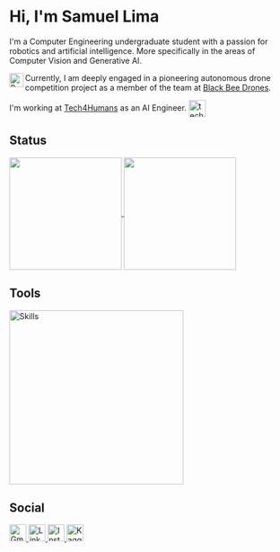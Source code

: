 # Hi, I'm Samuel Lima

I'm a Computer Engineering undergraduate student with a passion for robotics and artificial intelligence. More specifically in the areas of Computer Vision and Generative AI.

<img align="left" width="25" height="25" src="https://images.emojiterra.com/google/noto-emoji/unicode-15/animated/1f41d.gif" alt="Bee">

Currently, I am deeply engaged in a pioneering autonomous drone competition project as a member of the team at [Black Bee Drones](https://www.instagram.com/blackbeedrones?utm_source=ig_web_button_share_sheet&igsh=ZDNlZDc0MzIxNw==).

I'm working at [Tech4Humans](https://www.tech4h.com.br/#portfolio) as an AI Engineer. <img align="center" width="30" height="30" src="https://assets-global.website-files.com/65155fabb679475d43638cde/65396826ed65fb2d37f242cf_tech4humans.png" alt="tech4h"> 


## Status
<a href="https://github.com/samuellimabraz">
  <img height=200 align="center" src="https://github-readme-stats.vercel.app/api/top-langs/?username=samuellimabraz&theme=one_dark_pro&hide_langs_below=1&layout=compact&hide=css,cmake&hide_progress=true&size_weight=0.05&count_weight=0.95" />
</a>
<a href="https://github.com/samuellimabraz">
  <img height=200 align="center" src="https://github-readme-stats.vercel.app/api?username=samuellimabraz&show_icons=true&theme=one_dark_pro&layout=compact&card_width=320&rank_icon=default&include_all_commits=true" />
</a>

<br>  

## Tools
<p align="left">
  <a href="https://skillicons.dev">
    <img src="https://skillicons.dev/icons?i=tensorflow,pytorch,ros,opencv,python,cpp,java,c,linux,git,raspberrypi,arduino&theme=dark&perline=4" alt="Skills" width="310"/>
  </a>
</p>


## Social
<div align="left">
  <a href="mailto:contato.samuellimabraz@gmail.com">
    <img height="30" src="https://img.shields.io/badge/-Gmail-%23333?style=for-the-badge&logo=gmail&logoColor=white" alt="Gmail" target="_blank">
  </a>
  
  <a href="https://www.linkedin.com/in/samuel-lima-braz/">
    <img height="30" src="https://img.shields.io/static/v1?message=LinkedIn&logo=linkedin&label=&color=0077B5&logoColor=white&labelColor=&style=for-the-badge" alt="LinkedIn" target="_blank">
  </a>
  
  <a href="https://www.instagram.com/samuellimabraz/" alt="Instagram">
    <img height="30" src="https://img.shields.io/badge/-Instagram-DF0174?style=for-the-badge&labelColor=DF0174&logo=instagram&logoColor=white&link=https://www.instagram.com/samuellimabraz/" alt="Instagram" target="_blank">
  </a>

  <a href="https://www.kaggle.com/samuellimabraz" alt="Kaggle">
    <img height="30" src="https://img.shields.io/badge/-Kaggle-20BEFF?style=for-the-badge&labelColor=20BEFF&logo=kaggle&logoColor=white&link=https://www.kaggle.com/samuellimabraz" alt="Kaggle" target="_blank">
  </a>
</div>



